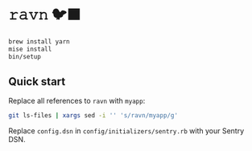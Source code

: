 # 𝚛𝚊𝚟𝚗 🐦‍⬛

```sh
brew install yarn
mise install
bin/setup
```

## Quick start

Replace all references to `ravn` with `myapp`:

```sh
git ls-files | xargs sed -i '' 's/ravn/myapp/g'
```

Replace `config.dsn` in `config/initializers/sentry.rb` with your Sentry DSN.
